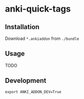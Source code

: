 # anki-quick-tags

## Installation

Download `*.ankiaddon` from `./bundle`

## Usage

TODO

## Development

```shell
export ANKI_ADDON_DEV=True
```
